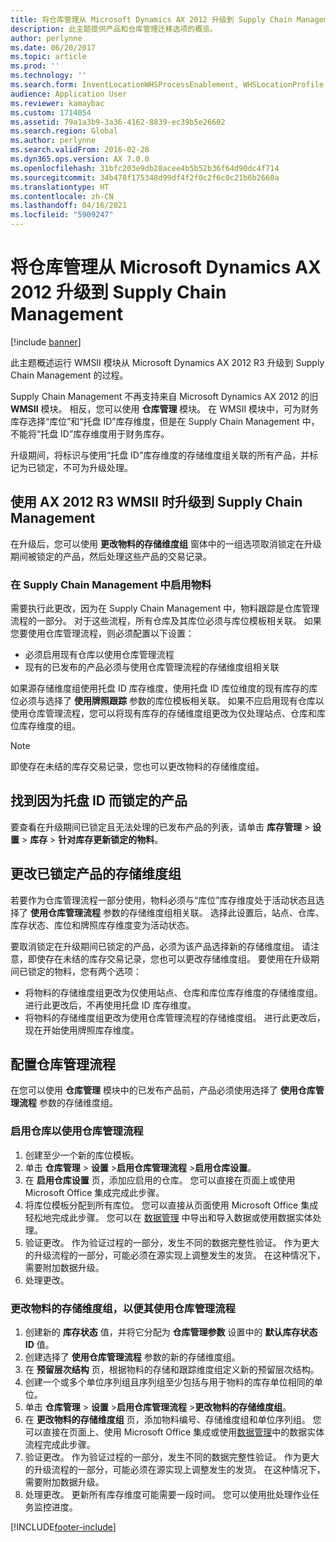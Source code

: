 ```yaml
---
title: 将仓库管理从 Microsoft Dynamics AX 2012 升级到 Supply Chain Management
description: 此主题提供产品和仓库管理迁移选项的概览。
author: perlynne
ms.date: 06/20/2017
ms.topic: article
ms.prod: ''
ms.technology: ''
ms.search.form: InventLocationWHSProcessEnablement, WHSLocationProfile, InventTableStorageDimensionGroupChange, InventUpdateBlockedItem, WHSParameters, WHSReservationHierarchy, WHSUOMSeqGroupTable
audience: Application User
ms.reviewer: kamaybac
ms.custom: 1714054
ms.assetid: 79a1a3b9-3a36-4162-8839-ec39b5e26602
ms.search.region: Global
ms.author: perlynne
ms.search.validFrom: 2016-02-28
ms.dyn365.ops.version: AX 7.0.0
ms.openlocfilehash: 31bfc203e9db28acee4b5b52b36f64d90dc4f714
ms.sourcegitcommit: 34b478f175348d99df4f2f0c2f6c0c21b6b2660a
ms.translationtype: HT
ms.contentlocale: zh-CN
ms.lasthandoff: 04/16/2021
ms.locfileid: "5909247"
---
```

# <a name="upgrade-warehouse-management-from-microsoft-dynamics-ax-2012-to-supply-chain-management"></a>将仓库管理从 Microsoft Dynamics AX 2012 升级到 Supply Chain Management 


[!include [banner](../includes/banner.md)]

此主题概述运行 WMSII 模块从 Microsoft Dynamics AX 2012 R3 升级到 Supply Chain Management 的过程。

Supply Chain Management 不再支持来自 Microsoft Dynamics AX 2012 的旧 **WMSII** 模块。 相反，您可以使用 **仓库管理** 模块。 在 WMSII 模块中，可为财务库存选择“库位”和“托盘 ID”库存维度，但是在 Supply Chain Management 中，不能将“托盘 ID”库存维度用于财务库存。

升级期间，将标识与使用“托盘 ID”库存维度的存储维度组关联的所有产品，并标记为已锁定，不可为升级处理。

## <a name="upgrading-to-supply-chain-management-when-ax-2012-r3-wmsii-is-used"></a>使用 AX 2012 R3 WMSII 时升级到 Supply Chain Management
在升级后，您可以使用 **更改物料的存储维度组** 窗体中的一组选项取消锁定在升级期间被锁定的产品，然后处理这些产品的交易记录。

### <a name="enabling-items-in-supply-chain-management"></a>在 Supply Chain Management 中启用物料 
需要执行此更改，因为在 Supply Chain Management 中，物料跟踪是仓库管理流程的一部分。 对于这些流程，所有仓库及其库位必须与库位模板相关联。 如果您要使用仓库管理流程，则必须配置以下设置：
-   必须启用现有仓库以使用仓库管理流程 
-   现有的已发布的产品必须与使用仓库管理流程的存储维度组相关联 

如果源存储维度组使用托盘 ID 库存维度，使用托盘 ID 库位维度的现有库存的库位必须与选择了 **使用牌照跟踪** 参数的库位模板相关联。 如果不应启用现有仓库以使用仓库管理流程，您可以将现有库存的存储维度组更改为仅处理站点、仓库和库位库存维度的组。 

> [!NOTE] 
>  即使存在未结的库存交易记录，您也可以更改物料的存储维度组。

## <a name="find-products-that-were-blocked-because-of-pallet-id"></a>找到因为托盘 ID 而锁定的产品
要查看在升级期间已锁定且无法处理的已发布产品的列表，请单击 **库存管理** &gt; **设置** &gt; **库存** &gt; **针对库存更新锁定的物料**。

## <a name="change-storage-dimension-group-for-blocked-products"></a>更改已锁定产品的存储维度组 
 
若要作为仓库管理流程一部分使用，物料必须与“库位”库存维度处于活动状态且选择了 **使用仓库管理流程** 参数的存储维度组相关联。 选择此设置后，站点、仓库、库存状态、库位和牌照库存维度变为活动状态。

要取消锁定在升级期间已锁定的产品，必须为该产品选择新的存储维度组。 请注意，即使存在未结的库存交易记录，您也可以更改存储维度组。 要使用在升级期间已锁定的物料，您有两个选项：

-   将物料的存储维度组更改为仅使用站点、仓库和库位库存维度的存储维度组。 进行此更改后，不再使用托盘 ID 库存维度。
-   将物料的存储维度组更改为使用仓库管理流程的存储维度组。 进行此更改后，现在开始使用牌照库存维度。

## <a name="configure-warehouse-management-processes"></a>配置仓库管理流程
在您可以使用 **仓库管理** 模块中的已发布产品前，产品必须使用选择了 **使用仓库管理流程** 参数的存储维度组。

### <a name="enable-warehouses-to-use-warehouse-management-processes"></a>启用仓库以使用仓库管理流程

1.  创建至少一个新的库位模板。
2.  单击 **仓库管理** &gt; **设置** &gt;**启用仓库管理流程** &gt;**启用仓库设置**。
3.  在 **启用仓库设置** 页，添加应启用的仓库。 您可以直接在页面上或使用 Microsoft Office 集成完成此步骤。
4.  将库位模板分配到所有库位。 您可以直接从页面使用 Microsoft Office 集成轻松地完成此步骤。 您可以在 [数据管理](../../fin-ops-core/dev-itpro/data-entities/data-entities.md) 中导出和导入数据或使用数据实体处理。
5.  验证更改。 作为验证过程的一部分，发生不同的数据完整性验证。 作为更大的升级流程的一部分，可能必须在源实现上调整发生的发货。 在这种情况下，需要附加数据升级。
6.  处理更改。

### <a name="change-the-storage-dimension-group-for-items-so-that-it-uses-warehouse-management-processes"></a>更改物料的存储维度组，以便其使用仓库管理流程

1.  创建新的 **库存状态** 值，并将它分配为 **仓库管理参数** 设置中的 **默认库存状态 ID** 值。
2.  创建选择了 **使用仓库管理流程** 参数的新的存储维度组。
3.  在 **预留层次结构** 页，根据物料的存储和跟踪维度组定义新的预留层次结构。
4.  创建一个或多个单位序列组且序列组至少包括与用于物料的库存单位相同的单位。
5.  单击 **仓库管理** &gt; **设置** &gt;**启用仓库管理流程** &gt;**更改物料的存储维度组**。
6.  在 **更改物料的存储维度组** 页，添加物料编号、存储维度组和单位序列组。 您可以直接在页面上、使用 Microsoft Office 集成或使用[数据管理](../../fin-ops-core/dev-itpro/data-entities/data-entities.md)中的数据实体流程完成此步骤。
7.  验证更改。 作为验证过程的一部分，发生不同的数据完整性验证。 作为更大的升级流程的一部分，可能必须在源实现上调整发生的发货。 在这种情况下，需要附加数据升级。
8.  处理更改。 更新所有库存维度可能需要一段时间。 您可以使用批处理作业任务监控进度。


[!INCLUDE[footer-include](../../includes/footer-banner.md)]